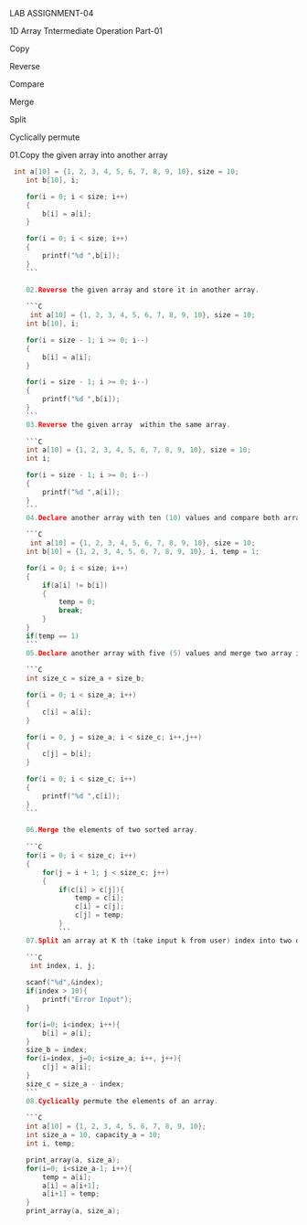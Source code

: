 LAB ASSIGNMENT-04

1D Array Tntermediate Operation Part-01

Copy

Reverse

Compare

Merge

Split

Cyclically permute

01.Copy the given array into another array

```C
 int a[10] = {1, 2, 3, 4, 5, 6, 7, 8, 9, 10}, size = 10;
    int b[10], i;

    for(i = 0; i < size; i++)
    {
        b[i] = a[i];
    }

    for(i = 0; i < size; i++)
    {
        printf("%d ",b[i]);
    }
    ```
    
    02.Reverse the given array and store it in another array.
    
    ```C
     int a[10] = {1, 2, 3, 4, 5, 6, 7, 8, 9, 10}, size = 10;
    int b[10], i;

    for(i = size - 1; i >= 0; i--)
    {
        b[i] = a[i];
    }

    for(i = size - 1; i >= 0; i--)
    {
        printf("%d ",b[i]);
    }
    ```
    03.Reverse the given array  within the same array.
    
    ```C
    int a[10] = {1, 2, 3, 4, 5, 6, 7, 8, 9, 10}, size = 10;
    int i;

    for(i = size - 1; i >= 0; i--)
    {
        printf("%d ",a[i]);
    }
    ```
    04.Declare another array with ten (10) values and compare both array whether they are same or not.
    
    ```C
     int a[10] = {1, 2, 3, 4, 5, 6, 7, 8, 9, 10}, size = 10;
    int b[10] = {1, 2, 3, 4, 5, 6, 7, 8, 9, 10}, i, temp = 1;

    for(i = 0; i < size; i++)
    {
        if(a[i] != b[i])
        {
            temp = 0;
            break;
        }
    }
    if(temp == 1)
    ```
    05.Declare another array with five (5) values and merge two array into one array.
    
    ```C
    int size_c = size_a + size_b;

    for(i = 0; i < size_a; i++)
    {
        c[i] = a[i];
    }

    for(i = 0, j = size_a; i < size_c; i++,j++)
    {
        c[j] = b[i];
    }

    for(i = 0; i < size_c; i++)
    {
        printf("%d ",c[i]);
    }
    ```
    
    06.Merge the elements of two sorted array.
    
    ```C
    for(i = 0; i < size_c; i++)
    {
        for(j = i + 1; j < size_c; j++)
        {
            if(c[i] > c[j]){
                temp = c[i];
                c[i] = c[j];
                c[j] = temp;
            }
            ```
    07.Split an array at K th (take input k from user) index into two different array.
    
    ```C
     int index, i, j;

    scanf("%d",&index);
    if(index > 10){
        printf("Error Input");
    }

    for(i=0; i<index; i++){
        b[i] = a[i];
    }
    size_b = index;
    for(i=index, j=0; i<size_a; i++, j++){
        c[j] = a[i];
    }
    size_c = size_a - index;
    ```
    08.Cyclically permute the elements of an array.
    
    ```C
    int a[10] = {1, 2, 3, 4, 5, 6, 7, 8, 9, 10};
    int size_a = 10, capacity_a = 10;
    int i, temp;

    print_array(a, size_a);
    for(i=0; i<size_a-1; i++){
        temp = a[i];
        a[i] = a[i+1];
        a[i+1] = temp;
    }
    print_array(a, size_a);
```


    
